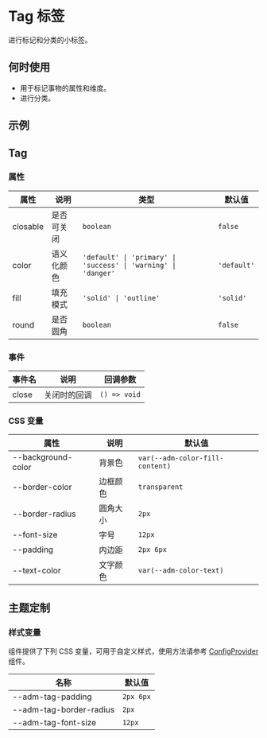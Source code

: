 # Tag 标签

进行标记和分类的小标签。

## 何时使用

- 用于标记事物的属性和维度。
- 进行分类。

## 示例

<CodeDemo title="基础用法" src="./tag/demos/demo1.vue" />

## Tag

### 属性

| 属性 | 说明 | 类型 | 默认值 |
| --- | --- | --- | --- |
| closable | 是否可关闭 | `boolean` | `false` |
| color | 语义化颜色 | `'default' \| 'primary' \| 'success' \| 'warning' \| 'danger'` | `'default'` |
| fill | 填充模式 | `'solid' \| 'outline'` | `'solid'` |
| round | 是否圆角 | `boolean` | `false` |

### 事件

| 事件名 | 说明 | 回调参数 |
| --- | --- | --- |
| close | 关闭时的回调 | `() => void` |

### CSS 变量

| 属性 | 说明 | 默认值 |
| --- | --- | --- |
| --background-color | 背景色 | `var(--adm-color-fill-content)` |
| --border-color | 边框颜色 | `transparent` |
| --border-radius | 圆角大小 | `2px` |
| --font-size | 字号 | `12px` |
| --padding | 内边距 | `2px 6px` |
| --text-color | 文字颜色 | `var(--adm-color-text)` |

## 主题定制

### 样式变量

组件提供了下列 CSS 变量，可用于自定义样式，使用方法请参考 [ConfigProvider](/zh/components/config-provider) 组件。

| 名称 | 默认值 |
| --- | --- |
| --adm-tag-padding | `2px 6px` |
| --adm-tag-border-radius | `2px` |
| --adm-tag-font-size | `12px` |